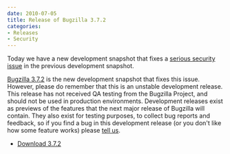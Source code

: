 ```yaml
---
date: 2010-07-05
title: Release of Bugzilla 3.7.2
categories:
- Releases
- Security
---
```


Today we have a new development snapshot that fixes a [serious security issue](/security/3.7.1/) in the previous development snapshot.

[Bugzilla 3.7.2](/releases/4.0/) is the new development snapshot that fixes this issue. However, please do remember that this is an unstable development release. This release has not received QA testing from the Bugzilla Project, and should not be used in production environments. Development releases exist as previews of the features that the next major release of Bugzilla will contain. They also exist for testing purposes, to collect bug reports and feedback, so if you find a bug in this development release (or you don't like how some feature works) please [tell us](/developers/reporting_bugs.html).

*   [Download 3.7.2](/download/#v40)

